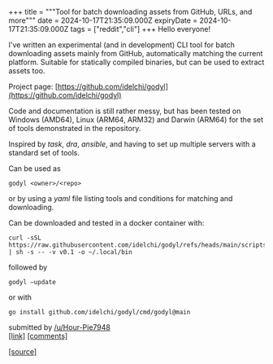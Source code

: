 +++
title = """Tool for batch downloading assets from GitHub, URLs, and more"""
date = 2024-10-17T21:35:09.000Z
expiryDate = 2024-10-17T21:35:09.000Z
tags = ["reddit","cli"]
+++
Hello everyone!

I've written an experimental (and in development) CLI tool for batch downloading assets mainly from GitHub, automatically matching the current platform. Suitable for statically compiled binaries, but can be used to extract assets too.

Project page: [https://github.com/idelchi/godyl](https://github.com/idelchi/godyl)

Code and documentation is still rather messy, but has been tested on Windows (AMD64), Linux (ARM64, ARM32) and Darwin (ARM64) for the set of tools demonstrated in the repository.

Inspired by _task_, _dra_, _ansible_, and having to set up multiple servers with a standard set of tools.

Can be used as

`godyl <owner>/<repo>`

or by using a _yaml_ file listing tools and conditions for matching and downloading.

Can be downloaded and tested in a docker container with:

    curl -sSL https://raw.githubusercontent.com/idelchi/godyl/refs/heads/main/scripts/install.sh | sh -s -- -v v0.1 -o ~/.local/bin 

followed by

`godyl —update`

or with

    go install github.com/idelchi/godyl/cmd/godyl@main 

submitted by [/u/Hour-Pie7948](https://www.reddit.com/user/Hour-Pie7948)  
[\[link\]](https://www.reddit.com/r/commandline/comments/1g623ci/tool_for_batch_downloading_assets_from_github/) [\[comments\]](https://www.reddit.com/r/commandline/comments/1g623ci/tool_for_batch_downloading_assets_from_github/)

[[source]](https://www.reddit.com/r/commandline/comments/1g623ci/tool_for_batch_downloading_assets_from_github/)
